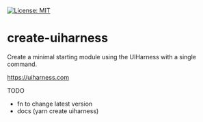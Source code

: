 [![License: MIT](https://img.shields.io/badge/License-MIT-yellow.svg)](https://opensource.org/licenses/MIT)

# create-uiharness

Create a minimal starting module using the UIHarness with a single command.

https://uiharness.com



TODO
- fn to change latest version
- docs (yarn create uiharness)
